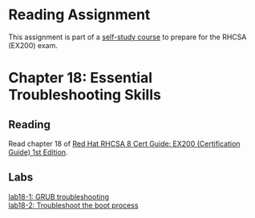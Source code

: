 # Reading Assignment
This assignment is part of a [self-study course](../README.md) to prepare for the RHCSA (EX200) exam.
# Chapter 18: Essential Troubleshooting Skills

## Reading
Read chapter 18 of [Red Hat RHCSA 8 Cert Guide: EX200 (Certification Guide) 1st Edition](https://www.amazon.com/Red-RHCSA-Cert-Guide-Certification-dp-0135938139/dp/0135938139).
## Labs
[lab18-1: GRUB troubleshooting](lab18-1.md)</br>
[lab18-2: Troubleshoot the boot process](lab18-2.md)</br>
